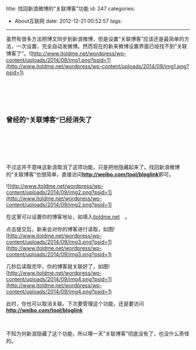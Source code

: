 title: 找回新浪微博的“关联博客”功能
id: 247
categories:
  - About互联网
date: 2012-12-21 00:52:57
tags:
---

虽然有很多方法把博文同步到新浪微博，但是设置“关联博客”应该还是最简单的方法，一次设置，完全自动发微博。然而现在的新来微博设置界面已经找不到“关联博客了”。![http://www.itoldme.net/wordpress/wp-content/uploads/2014/09/img1.png?psid=1](http://www.itoldme.net/wordpress/wp-content/uploads/2014/09/img1.png?psid=1)

&nbsp;

&nbsp;

&nbsp;

<span style="font-size: large;">**曾经的“关联博客”已经消失了**</span>

&nbsp;

&nbsp;

&nbsp;

不过这并不意味这新浪取消了这项功能，只是把他隐藏起来了。找回新浪微博的“关联博客”也很简单，直接访问[**<span style="text-decoration: underline;">http://weibo.com/tool/bloglink</span>**](http://weibo.com/tool/bloglink "http://weibo.com/tool/bloglink")即可。

![http://www.itoldme.net/wordpress/wp-content/uploads/2014/09/img2.png?psid=1](http://www.itoldme.net/wordpress/wp-content/uploads/2014/09/img2.png?psid=1)

在这里可以设置你的博客地址，如填入[itoldme.net](http://itoldme.net)　。

点击提交后，新来会对你的博客进行读取，如图![http://www.itoldme.net/wordpress/wp-content/uploads/2014/09/img3.png?psid=1](http://www.itoldme.net/wordpress/wp-content/uploads/2014/09/img3.png?psid=1)

几秒后读取完毕，你的博客就关联好了，如图![http://www.itoldme.net/wordpress/wp-content/uploads/2014/09/img4.png?psid=1](http://www.itoldme.net/wordpress/wp-content/uploads/2014/09/img4.png?psid=1)

此时，你也可以取消关联。下次要管理这个功能，还是要访问[**<span style="text-decoration: underline;">http://weibo.com/tool/bloglink</span>**](http://weibo.com/tool/bloglink "http://weibo.com/tool/bloglink")

&nbsp;

不知为何新浪隐藏了这个功能，所以哪一天“关联博客”彻底没有了，也没什么奇怪的。